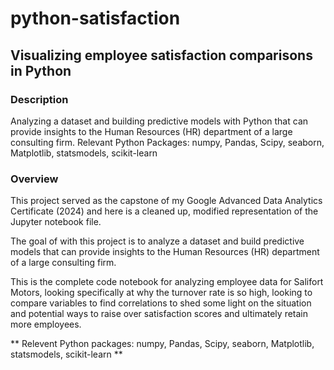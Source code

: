 # python-satisfaction

## Visualizing employee satisfaction comparisons in Python

### Description
Analyzing a dataset and building predictive models with Python that can provide insights to the Human Resources (HR) department of a large consulting firm. Relevant Python Packages: numpy, Pandas, Scipy, seaborn, Matplotlib, statsmodels, scikit-learn

### Overview
This project served as the capstone of my Google Advanced Data Analytics Certificate (2024) and here is a cleaned up, modified representation of the Jupyter notebook file.

The goal of with this project is to analyze a dataset and build predictive models that can provide insights to the Human Resources (HR) department of a large consulting firm.

This is the complete code notebook for analyzing employee data for Salifort Motors, looking specifically at why the turnover rate is so high, looking to compare variables to find correlations to shed some light on the situation and potential ways to raise over satisfaction scores and ultimately retain more employees.

** Relevent Python packages: numpy, Pandas, Scipy, seaborn, Matplotlib, statsmodels, scikit-learn **
